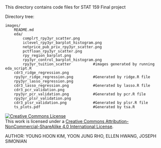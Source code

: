This directory contains code files for STAT 159 Final project

Directory tree:
```
images/
	README.md
	eda/
		complrt_rpy3yr_scatter.png
		iclevel_rpy3yr_barplot_histogram.png
		netprice_pub_priv_rpy3yr_scatter.png
		pctfloan_rpy3yr_scatter.png
		rpy_region_barplot.png
		rpy3yr_control_barplot_histogram.png
		rpy3yr_tuition_scatter 			#images generated by running eda_script.R
	cdr3_ridge_regression.png 
	rpy3yr_ridge_regression.png 		#Generated by ridge.R file
	rpy3yr_lasso_regression.png
	cdr3_lasso_regression.png 			#Generated by lasso.R file
	cdr3_pcr_validation.png 
	rpy3yr_pcr_validation.png 			#Generated by pcr.R file
	rpy3yr_plsr_validation.png
	cdr3_plsr_validation.png 			#Generated by plsr.R file
	ts_plots.pdf 						#Generated by tsa.R
```

<a rel="license" href="http://creativecommons.org/licenses/by-nc-sa/4.0/"><img alt="Creative Commons License" style="border-
width:0" src="https://i.creativecommons.org/l/by-nc-sa/4.0/88x31.png" /></a><br />This work is licensed under a <a rel="license"
href="http://creativecommons.org/licenses/by-nc-sa/4.0/">Creative Commons Attribution-NonCommercial-ShareAlike 4.0 International License</a>.

AUTHOR: YOUNG HOON KIM, YOON JUNG RHO, ELLEN HWANG, JOSEPH SIMONIAN
